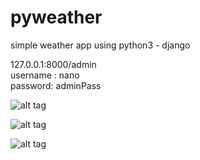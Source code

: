 # pyweather
simple weather app using python3 - django

127.0.0.1:8000/admin <br/> 
username : nano <br/>
password: adminPass

![alt tag](https://i.ibb.co/hRMXwR6/20.png)

![alt tag](https://i.ibb.co/5XDtm3q/21.png)

![alt tag](https://i.ibb.co/qW4j2kb/23.png)
